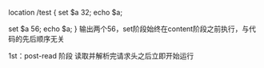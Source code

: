 location /test {
set $a 32;
echo $a;

set $a 56;
echo $a;
}
输出两个56，set阶段始终在content阶段之前执行，与代码的先后顺序无关

1st：post-read 阶段
	读取并解析完请求头之后立即开始运行